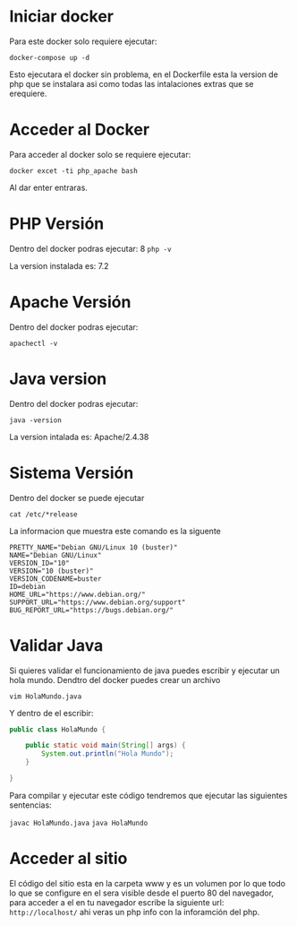 # Iniciar docker

Para este docker solo requiere ejecutar:

`docker-compose up -d`

Esto ejecutara el docker sin problema, en el Dockerfile esta la version de php que se instalara asi como todas las intalaciones extras que se erequiere.

# Acceder al Docker

Para acceder al docker solo se requiere ejecutar:

`docker excet -ti php_apache bash`

Al dar enter entraras.

# PHP Versión

Dentro del docker podras ejecutar:
8
`php -v`

La version instalada es: 7.2

# Apache Versión

Dentro del docker podras ejecutar:

`apachectl -v`

# Java version

Dentro del docker podras ejecutar:

`java -version`


La version intalada es: Apache/2.4.38

# Sistema Versión

Dentro del docker se puede ejecutar

`cat /etc/*release`

La informacion que muestra este comando es la siguente

```
PRETTY_NAME="Debian GNU/Linux 10 (buster)"
NAME="Debian GNU/Linux"
VERSION_ID="10"
VERSION="10 (buster)"
VERSION_CODENAME=buster
ID=debian
HOME_URL="https://www.debian.org/"
SUPPORT_URL="https://www.debian.org/support"
BUG_REPORT_URL="https://bugs.debian.org/"
```

# Validar Java

Si quieres validar el funcionamiento de java puedes escribir y ejecutar un hola mundo.
Dendtro del docker puedes crear un archivo

`vim HolaMundo.java`

Y dentro de el escribir:

```java
public class HolaMundo {

	public static void main(String[] args) {		
		System.out.println("Hola Mundo");
	}

}
```
Para compilar y ejecutar este código tendremos que ejecutar las siguientes sentencias:

`javac HolaMundo.java`
`java HolaMundo`

# Acceder al sitio

El código del sitio esta en la carpeta www y es un volumen por lo que todo lo que se configure en el sera visible desde el puerto 80 del navegador, para acceder a el en tu navegador escribe la siguiente url: `http://localhost/` ahi veras un php info con la inforamción del php.
